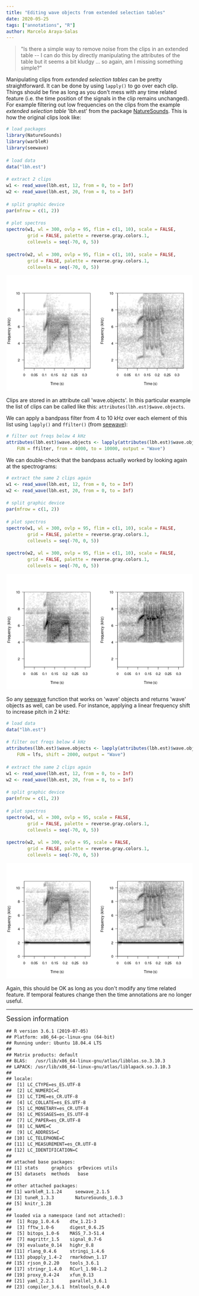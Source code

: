 ```yaml
---
title: "Editing wave objects from extended selection tables"
date: 2020-05-25
tags: ["annotations", "R"]
author: Marcelo Araya-Salas
---
```



> "Is there a simple way to remove noise from the clips in an extended table -- I can do this by directly manipulating the attributes of the table but it seems a bit kludgy ... so again, am I missing something simple?"

Manipulating clips from *extended selection tables* can be pretty straightforward. It can be done by using `lapply()` to go over each clip. Things should be fine as long as you don't mess with any time related feature (i.e. the time position of the signals in the clip remains unchanged). For example filtering out low frequencies on the clips from the example *extended selection table* 'lbh.est' from the package [NatureSounds](https://marce10.github.io/NatureSounds). This is how the original clips look like:


```r
# load packages
library(NatureSounds)
library(warbleR)
library(seewave)

# load data
data("lbh.est")

# extract 2 clips
w1 <- read_wave(lbh.est, 12, from = 0, to = Inf)
w2 <- read_wave(lbh.est, 20, from = 0, to = Inf)

# split graphic device
par(mfrow = c(1, 2))

# plot spectros
spectro(w1, wl = 300, ovlp = 95, flim = c(1, 10), scale = FALSE, 
        grid = FALSE, palette = reverse.gray.colors.1, 
        collevels = seq(-70, 0, 5))

spectro(w2, wl = 300, ovlp = 95, flim = c(1, 10), scale = FALSE, 
        grid = FALSE, palette = reverse.gray.colors.1, 
        collevels = seq(-70, 0, 5))
```

![](./img/unnamed-chunk-2-1.png)

Clips are stored in an attribute call 'wave.objects'. In this particular example the list of clips can be called like this: `attributes(lbh.est)$wave.objects`.

We can apply a bandpass filter from 4 to 10 kHz over each element of this list using `lapply()` and `ffilter()` (from [seewave](https://rug.mnhn.fr/seewave)):

```r
# filter out freqs below 4 kHz
attributes(lbh.est)$wave.objects <- lapply(attributes(lbh.est)$wave.objects, 
    FUN = ffilter, from = 4000, to = 10000, output = "Wave")
```

We can double-check that the bandpass actually worked by looking again at the spectrograms: 


```r
# extract the same 2 clips again
w1 <- read_wave(lbh.est, 12, from = 0, to = Inf)
w2 <- read_wave(lbh.est, 20, from = 0, to = Inf)

# split graphic device
par(mfrow = c(1, 2))

# plot spectros
spectro(w1, wl = 300, ovlp = 95, flim = c(1, 10), scale = FALSE, 
        grid = FALSE, palette = reverse.gray.colors.1, 
        collevels = seq(-70, 0, 5))

spectro(w2, wl = 300, ovlp = 95, flim = c(1, 10), scale = FALSE, 
        grid = FALSE, palette = reverse.gray.colors.1, 
        collevels = seq(-70, 0, 5))
```


![](./img/unnamed-chunk-4-1.png)

So any [seewave](https://rug.mnhn.fr/seewave) function that works on 'wave' objects and returns 'wave' objects as well, can be used. For instance, applying a linear frequency shift to increase pitch in 2 kHz: 


```r
# load data
data("lbh.est")

# filter out freqs below 4 kHz
attributes(lbh.est)$wave.objects <- lapply(attributes(lbh.est)$wave.objects, 
    FUN = lfs, shift = 2000, output = "Wave")

# extract the same 2 clips again
w1 <- read_wave(lbh.est, 12, from = 0, to = Inf)
w2 <- read_wave(lbh.est, 20, from = 0, to = Inf)

# split graphic device
par(mfrow = c(1, 2))

# plot spectros
spectro(w1, wl = 300, ovlp = 95, scale = FALSE, 
        grid = FALSE, palette = reverse.gray.colors.1, 
        collevels = seq(-70, 0, 5))

spectro(w2, wl = 300, ovlp = 95, scale = FALSE, 
        grid = FALSE, palette = reverse.gray.colors.1, 
        collevels = seq(-70, 0, 5))
```


![](./img/unnamed-chunk-5-1.png)

Again, this should be OK as long as you don't modify any time related feature. If temporal features change then the time annotations are no longer useful.

---

<font size="4">Session information</font>


```
## R version 3.6.1 (2019-07-05)
## Platform: x86_64-pc-linux-gnu (64-bit)
## Running under: Ubuntu 18.04.4 LTS
## 
## Matrix products: default
## BLAS:   /usr/lib/x86_64-linux-gnu/atlas/libblas.so.3.10.3
## LAPACK: /usr/lib/x86_64-linux-gnu/atlas/liblapack.so.3.10.3
## 
## locale:
##  [1] LC_CTYPE=es_ES.UTF-8      
##  [2] LC_NUMERIC=C              
##  [3] LC_TIME=es_CR.UTF-8       
##  [4] LC_COLLATE=es_ES.UTF-8    
##  [5] LC_MONETARY=es_CR.UTF-8   
##  [6] LC_MESSAGES=es_ES.UTF-8   
##  [7] LC_PAPER=es_CR.UTF-8      
##  [8] LC_NAME=C                 
##  [9] LC_ADDRESS=C              
## [10] LC_TELEPHONE=C            
## [11] LC_MEASUREMENT=es_CR.UTF-8
## [12] LC_IDENTIFICATION=C       
## 
## attached base packages:
## [1] stats     graphics  grDevices utils    
## [5] datasets  methods   base     
## 
## other attached packages:
## [1] warbleR_1.1.24     seewave_2.1.5     
## [3] tuneR_1.3.3        NatureSounds_1.0.3
## [5] knitr_1.28        
## 
## loaded via a namespace (and not attached):
##  [1] Rcpp_1.0.4.6    dtw_1.21-3     
##  [3] fftw_1.0-6      digest_0.6.25  
##  [5] bitops_1.0-6    MASS_7.3-51.4  
##  [7] magrittr_1.5    signal_0.7-6   
##  [9] evaluate_0.14   highr_0.8      
## [11] rlang_0.4.6     stringi_1.4.6  
## [13] pbapply_1.4-2   rmarkdown_1.17 
## [15] rjson_0.2.20    tools_3.6.1    
## [17] stringr_1.4.0   RCurl_1.98-1.2 
## [19] proxy_0.4-24    xfun_0.13      
## [21] yaml_2.2.1      parallel_3.6.1 
## [23] compiler_3.6.1  htmltools_0.4.0
```
